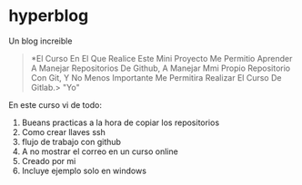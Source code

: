 # hyperblog
Un blog increible
>*El Curso En El Que Realice Este Mini Proyecto Me Permitio Aprender A Manejar Repositorios De Github, A Manejar Mmi Propio Repositorio Con Git, Y No Menos Importante Me Permitira Realizar El Curso De Gitlab.>
"Yo"

En este curso vi de todo:
1.  Bueans practicas a la hora de copiar los repositorios
2.  Como crear llaves ssh
3.  flujo de trabajo con github
4.  A no mostrar el correo en un curso online
5.  Creado por mi
6.  Incluye ejemplo solo en windows